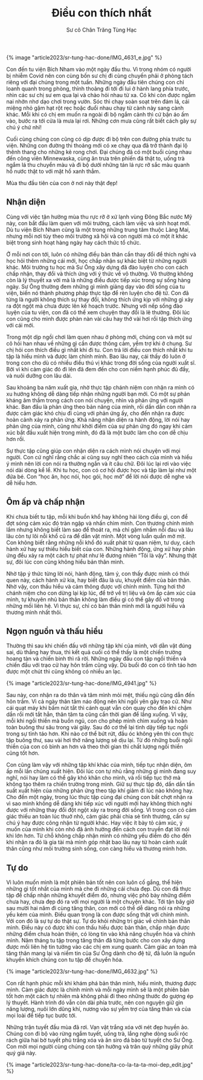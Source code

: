 ﻿---
title: Điều con thích nhất
author: Sư cô Chân Trăng Tùng Hạc
---

{% image "article2023/sr-tung-hac-done/IMG_4631_e.jpg" %}

Con đến tu viện Bích Nham vào một ngày đầu thu. Vì trong nhóm có người bị nhiễm Covid nên con cùng bốn sư chị đi cùng chuyến phải ở phòng tách riêng với đại chúng trong một tuần. Những ngày đầu tiên chúng con chỉ loanh quanh trong phòng, thỉnh thoảng đi tới đi lui ở hành lang phía trước, nhìn các sư chị sư em qua lại và chào hỏi nhau từ xa. Có khi còn được ngắm nai nhởn nhơ dạo chơi trong vườn. Sóc thì chạy soàn soạt trên đám lá, cái miệng nhỏ gặm hạt rột rẹc hoặc đuổi nhau chạy từ cành này sang cành khác. Mỗi khi có chị em muốn ra ngoài đi bộ ngắm cảnh thì cứ bận áo ấm vào, bước ra tới cửa là mưa lại rơi. Những cơn mưa cũng rất biết cách gây sự chú ý chứ nhỉ!

Cuối cùng chúng con cũng có dịp được đi bộ trên con đường phía trước tu viện. Những con đường thi thoảng mới có xe chạy qua đã trở thành đại lộ thênh thang cho những kẻ rong chơi. Đại chúng đã có một buổi cùng nhau đến công viên Minnewaska, cùng ăn trưa trên phiến đá thật to, uống trà ngắm lá thu chuyển màu và đi bộ dưới những tán lá rực rỡ sắc màu quanh hồ nước thật to với mặt hồ xanh thẳm.

Mùa thu đầu tiên của con ở nơi này thật đẹp!

## Nhận diện

Cùng với việc tận hưởng mùa thu rực rỡ ở xứ lạnh vùng Đông Bắc nước Mỹ này, con bắt đầu làm quen với môi trường, cách làm việc và sinh hoạt mới. Dù tu viện Bích Nham cũng là một trong những trung tâm thuộc Làng Mai, nhưng mỗi nơi tùy theo môi trường xã hội và con người mà có một ít khác biệt trong sinh hoạt hàng ngày hay cách thức tổ chức.

Ở mỗi nơi con tới, luôn có những điều bản thân cần thay đổi để thích nghi và học hỏi thêm những cái mới, học chấp nhận sự khác biệt từ những người khác. Môi trường tu học mà Sư Ông xây dựng đã đào luyện cho con cách chấp nhận, thay đổi và thích ứng với ý thức về vô thường. Vô thường không còn là lý thuyết xa vời mà là những điều được tiếp xúc trong sự sống hàng ngày. Sư Ông thường đem những gì mình giảng dạy vào đời sống của tu viện, biến nó thành phương pháp thực tập để rèn luyện cho đệ tử. Con đã từng là người không thích sự thay đổi, không thích ứng kịp với những gì xảy ra đột ngột mà chưa được lên kế hoạch trước. Nhưng với nếp sống đào luyện của tu viện, con đã có thể xem chuyện thay đổi là lẽ thường. Đôi lúc con cũng cho mình được phàn nàn vài câu hay thở vài hơi rồi tập thích ứng với cái mới.

Trong một dịp ngồi chơi làm quen nhau ở phòng mới, chúng con và một sư cô hỏi han nhau về những gì cần được thông cảm, yểm trợ khi ở chung. Sư chị hỏi con thích điều gì nhất khi đi tu. Con trả lời điều con thích nhất khi tu tập là hiểu mình và được làm chính mình. Bao lâu nay, cái thấy đó luôn ở trong con cho dù có nhiều điều thú vị khác trong đời sống của người xuất sĩ. Bởi vì khi cảm giác đó đi lên đã đem đến cho con niềm hạnh phúc đủ đầy, và nuôi dưỡng con lâu dài.

Sau khoảng ba năm xuất gia, nhờ thực tập chánh niệm con nhận ra mình có xu hướng không dễ dàng tiếp nhận những người bạn mới. Có một sự phản kháng âm thầm trong cách con nói chuyện, nhìn và phản ứng với người khác. Ban đầu là phản ứng theo bản năng của mình, rồi dần dần con nhận ra được cảm giác khó chịu đi cùng với phản ứng ấy, cho đến nhận ra được hoàn cảnh xảy ra phản ứng. Khả năng nhận diện ra hành động, lời nói hay phản ứng của mình, cũng như khởi điểm của sự phản ứng đó ngay khi cảm xúc bắt đầu xuất hiện trong mình, đó đã là một bước làm cho con dễ chịu hơn rồi.

Sự thực tập cũng giúp con nhận diện ra cách mình nói chuyện với mọi người. Con cứ nghĩ rằng chắc ai cũng suy nghĩ theo cách của mình và hiểu ý mình nên lời con nói ra thường ngắn và ít câu chữ. Đôi lúc lại rơi vào việc nói dài dòng kể lể. Khi tu học, con có cơ hội được học và tập làm lại như một đứa bé. Con “học ăn, học nói, học gói, học mở” để lời nói được dễ nghe và dễ hiểu hơn.

## Ôm ấp và chấp nhận

Khi chưa biết tu tập, mỗi khi buồn khổ hay không hài lòng điều gì, con để đợt sóng cảm xúc đó tràn ngập và nhấn chìm mình. Con thương chính mình lắm nhưng không biết làm sao để thoát ra, mà chỉ gặm nhấm nỗi đau và lâu lâu còn tự lôi nỗi khổ cũ ra để dằn vặt mình. Một vòng luẩn quẩn mờ mịt. Con không biết rằng những nỗi khổ đó xuất phát từ quan niệm, tư duy, cách hành xử hay sự thiếu hiểu biết của con. Những hành động, ứng xử hay phản ứng đều xảy ra một cách tự phát như lẽ đương nhiên “Tôi là vậy”. Nhưng thật sự, đôi lúc con cũng không hiểu bản thân mình.

Nhờ tập ý thức từng lời nói, hành động, tâm ý, con thấy được mình có thói quen này, cách hành xử kia, hay biết đâu là ưu, khuyết điểm của bản thân. Nhờ vậy, con thấu hiểu và cảm thông được với chính mình. Từng hơi thở chánh niệm cho con dừng lại kịp lúc, để trở về trị liệu và ôm ấp cảm xúc của mình, tự khuyên nhủ bản thân không làm điều gì có thể gây đổ vỡ trong những mối liên hệ. Vì thực sự, chỉ có bản thân mình mới là người hiểu và thương mình nhất thôi.

## Ngọn nguồn và thấu hiểu

Thường thì sau khi chiến đấu với những tập khí của mình, với dằn vặt đúng sai, dù thắng hay thua, thì kết quả cuối có thể thấy là một chiến trường hoang tàn và chiến binh thì rã rời. Những ngày đầu con tập ngồi thiền và chiến đấu với trạo cử hay hôn trầm cũng vậy. Dù buổi đó con có tỉnh táo hơn được một chút thì cũng không có nhiều an lạc.

{% image "article2023/sr-tung-hac-done/IMG_4941.jpg" %}

Sau này, con nhận ra do thân và tâm mình mỏi mệt, thiếu ngủ cũng dẫn đến hôn trầm. Vì cả ngày thân tâm náo động nên khi ngồi yên gây trạo cử. Như cái quạt máy khi bấm nút tắt thì cánh quạt vẫn còn quay cho đến khi chậm dần rồi mới tắt hẳn, thân tâm ta cũng cần thời gian để lắng xuống. Vì vậy, mỗi khi ngồi thiền mà buồn ngủ, con cho phép mình chìm xuống và hoàn toàn buông thư sâu trong vài giây. Sau đó cơ thể lại tỉnh dậy tiếp tục ngồi trong sự tỉnh táo hơn. Khi nào cơ thể bứt rứt, đầu óc không yên thì con thực tập buông thư, sau vài hơi thở năng lượng sẽ dịu lại. Từ đó những buổi ngồi thiền của con có bình an hơn và theo thời gian thì chất lượng ngồi thiền cũng tốt hơn.

Con cũng làm vậy với những tập khí khác của mình, tiếp tục nhận diện, ôm ấp mỗi lần chúng xuất hiện. Đôi lúc con tự nhủ rằng những gì mình đang suy nghĩ, nói hay làm có thể gây khó khăn cho mình, và rồi tiếp tục thở mà không tạo thêm ra chiến trường trong mình. Giữ sự thực tập đó, dần dần tần suất xuất hiện của những phản ứng theo tập khí giảm đi lúc nào không hay. Cho đến một ngày, trong lúc thực tập cùng đại chúng con bất chợt nhận ra vì sao mình không dễ dàng khi tiếp xúc với người mới hay không thích nghi được với những thay đổi đột ngột xảy ra trong đời sống. Vì trong con có cảm giác thiếu an toàn lúc thuở nhỏ, cảm giác phải chia sẻ tình thương, cần sự chú ý hay được công nhận từ người khác. Hay việc ít bày tỏ cảm xúc, ý muốn của mình khi còn nhỏ đã ảnh hưởng đến cách con truyền đạt lời nói khi lớn hơn. Từ chỗ không chấp nhận mình có những yếu điểm đó cho đến khi nhận ra đó là gia tài mà mình góp nhặt bao lâu nay từ hoàn cảnh xuất thân cũng như môi trường sinh sống, con càng hiểu và thương mình hơn.

## Tự do

Vì luôn muốn mình là một phiên bản tốt nên con luôn cố gắng, thể hiện những gì tốt nhất của mình mà che đi những cái chưa đẹp. Dù con đã thực tập để chấp nhận những khuyết điểm đó, nhưng việc phô bày những điểm chưa hay, chưa đẹp đó ra với mọi người là một chuyện khác. Tới tận bây giờ sau mười hai năm đi cùng tăng thân, con mới có thể dễ dàng nói ra những yếu kém của mình. Điều quan trọng là con được sống thật với chính mình. Với con đó là sự tự do thật sự. Tự do khỏi những tri giác về chính bản thân mình. Điều này có được khi con thấu hiểu được bản thân, chấp nhận được những điểm chưa hoàn thiện, có lòng tin vào khả năng chuyển hóa và chính mình. Năm tháng tu tập trong tăng thân đã từng bước cho con xây dựng được mối liên hệ tin tưởng vào các chị em xung quanh. Cảm giác an toàn mà tăng thân mang lại và niềm tin của Sư Ông dành cho đệ tử, đã luôn là nguồn khuyến khích chúng con tu tập để chuyển hóa.

{% image "article2023/sr-tung-hac-done/IMG_4632.jpg" %}

Con rất hạnh phúc mỗi khi khám phá bản thân mình, hiểu mình, thương được mình. Cảm giác được là chính mình và mỗi ngày mình sẽ là một phiên bản tốt hơn một cách tự nhiên mà không phải đi theo những thước đo gượng ép lý thuyết. Hành trình đó vẫn còn dài phía trước, nên con nguyện giữ gìn năng lượng, nuôi lớn dũng khí, nương vào sự yểm trợ của tăng thân và của mọi loài để tiếp tục bước tới.

Những trận tuyết đầu mùa đã rơi. Vạn vật trắng xóa với nét đẹp huyền ảo. Chúng con đi bộ vào rừng ngắm tuyết, uống trà, lắng nghe dòng suối róc rách giữa hai bờ tuyết phủ trắng xóa và ăn siro đá bào từ tuyết cho Sư Ông. Con mời mọi người cùng chúng con tận hưởng và trân quý những giây phút quý giá này.

<div class="article-end"></div>

{% image "article2023/sr-tung-hac-done/ta-co-la-ta-ta-moi-dep_edit.jpg" %}
